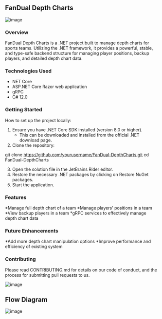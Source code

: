 ## FanDual Depth Charts
![image](https://github.com/bimalkeeth/FanDuel/assets/2996080/e08c9933-8ae7-4f73-9afe-8292ba88a138)

### Overview
FanDual Depth Charts is a .NET project built to manage depth charts for sports teams. Utilizing the .NET framework, it provides a powerful, stable, and type-safe backend structure for managing player positions, backup players, and detailed depth chart data.

### Technologies Used

* NET Core
* ASP.NET Core Razor web application
* gRPC
* C# 12.0

### Getting Started
How to set up the project locally:

1. Ensure you have .NET Core SDK installed (version 8.0 or higher).
   * This can be downloaded and installed from the official .NET download page.
2. Clone the repository:

git clone https://github.com/yourusername/FanDual-DepthCharts.git
cd FanDual-DepthCharts

3. Open the solution file in the JetBrains Rider editor.
4. Restore the necessary .NET packages by clicking on Restore NuGet packages.
5. Start the application.

###  Features
*Manage full depth chart of a team
*Manage players' positions in a team
*View backup players in a team
*gRPC services to effectively manage depth chart data

### Future Enhancements
*Add more depth chart manipulation options
*Improve performance and efficiency of existing system

### Contributing
Please read CONTRIBUTING.md for details on our code of conduct, and the process for submitting pull requests to us.

![image](https://github.com/bimalkeeth/FanDuel/assets/2996080/01d6b786-cac4-4beb-9b6f-49e640181883)

## Flow Diagram
![image](https://github.com/bimalkeeth/FanDuel/assets/2996080/d981e1f5-cfc8-4847-863b-ceca760143ed)
